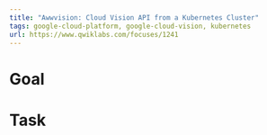 ```yaml
---
title: "Awwvision: Cloud Vision API from a Kubernetes Cluster"
tags: google-cloud-platform, google-cloud-vision, kubernetes
url: https://www.qwiklabs.com/focuses/1241
---
```


# Goal


# Task
